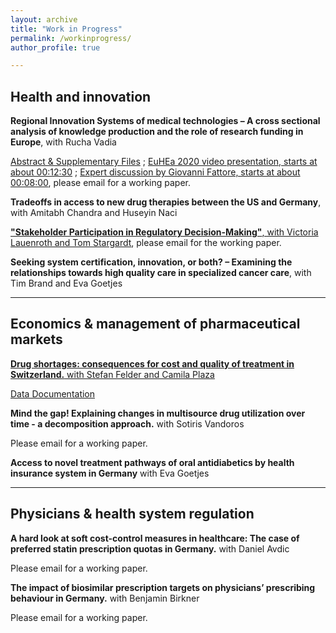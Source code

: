 ```yaml
---
layout: archive
title: "Work in Progress"
permalink: /workinprogress/
author_profile: true

---
```


## Health and innovation

**Regional Innovation Systems of medical technologies – A cross sectional analysis of knowledge production and the role of research funding in Europe**, with Rucha Vadia

[Abstract & Supplementary Files](https://osf.io/q537u/?view_only=3a4d739830a24d559a390f018a079040) ; [EuHEa 2020 video presentation, starts at about 00:12:30](https://www.youtube.com/watch?v=HVrSGqCRAkA&feature=youtu.be) ; [Expert discussion by Giovanni Fattore, starts at about 00:08:00](https://www.youtube.com/watch?v=iAnmZiD85-Y&feature=youtu.be), please email for a working paper.

**Tradeoffs in access to new drug therapies between the US and Germany**, with Amitabh Chandra and Huseyin Naci

[**"Stakeholder Participation in Regulatory Decision-Making"**, with Victoria Lauenroth and Tom Stargardt](https://journals.aom.org/doi/10.5465/AMBPP.2018.11748abstract), please email for the working paper.

**Seeking system certification, innovation, or both? – Examining the relationships towards high quality care in specialized cancer care**, with Tim Brand and Eva Goetjes




- - -


## Economics & management of pharmaceutical markets

[**Drug shortages: consequences for cost and quality of treatment in Switzerland.** with Stefan Felder and Camila Plaza](https://wwz.unibas.ch/de/wwz-forum/projekte-und-publikationen/fv-78/)

[Data Documentation](https://osf.io/zng2e/)


**Mind the gap! Explaining changes in multisource drug utilization over time - a decomposition approach.** with Sotiris Vandoros

Please email for a working paper.

**Access to novel treatment pathways of oral antidiabetics by health insurance system in Germany** with Eva Goetjes

- - -

## Physicians & health system regulation

**A hard look at soft cost-control measures in healthcare: The case of preferred statin prescription quotas in Germany.** with Daniel Avdic

Please email for a working paper.



**The impact of biosimilar prescription targets on physicians’ prescribing behaviour in Germany.** with Benjamin Birkner

Please email for a working paper.

